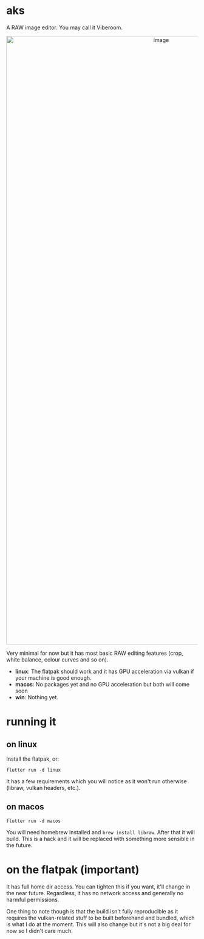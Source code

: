 # aks

A RAW image editor. You may call it Viberoom.

<div align="center"><img width="800" height="1600" alt="image" src="https://github.com/user-attachments/assets/ad1a87f7-41e4-454a-874d-4e4708c108ed" /></div>

Very minimal for now but it has most basic RAW editing features (crop, white balance, colour curves and so on).

* **linux**: The flatpak should work and it has GPU acceleration via vulkan if your machine is good enough.
* **macos**: No packages yet and no GPU acceleration but both will come soon
* **win**: Nothing yet.

# running it

## on linux

Install the flatpak, or:

```
flutter run -d linux
```

It has a few requirements which you will notice as it won't run otherwise (libraw, vulkan headers, etc.).

## on macos

```
flutter run -d macos
```

You will need homebrew installed and `brew install libraw`. After that it will build. This is a hack and it will be replaced with something more sensible in the future.

# on the flatpak (important)

It has full home dir access. You can tighten this if you want, it'll change in the near future. Regardless, it has no network access and generally no harmful permissions.

One thing to note though is that the build isn't fully reproducible as it requires the vulkan-related stuff to be built beforehand and bundled, which is what I do at the moment. This will also change but it's not a big deal for now so I didn't care much.
